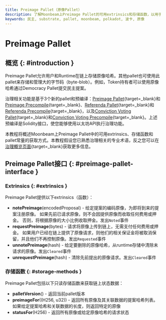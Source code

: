```yaml
---
title: Preimage Pallet（原像Pallet）
description: 了解Moonbeam上Preimage Pallet的可用extrinsics和存储函数，以用于存储和管理链上原像
keywords: 民主, substrate, pallet, moonbeam, polkadot, 波卡, 原像
---
```


# Preimage Pallet

## 概览 {: #introduction }

Preimage Pallet允许用户和Runtime在链上存储原像哈希。其他pallet也可使用此pallet来存储和管理大的字节码（byte-blob）。例如，Token持有者可以使用原像哈希通过Democracy Pallet提交民主提案。

治理相关功能是基于3个新的pallet和预编译：[Preimage Pallet](/builders/pallets-precompiles/pallets/preimage){target=\_blank}和[Preimage Precompile](/builders/pallets-precompiles/precompiles/preimage){target=\_blank}、[Referenda Pallet](/builders/pallets-precompiles/pallets/referenda){target=\_blank}和[Referenda Precompile](/builders/pallets-precompiles/precompiles/referenda){target=\_blank}，以及[Conviction Voting Pallet](/builders/pallets-precompiles/pallets/conviction-voting){target=\_blank}和[Conviction Voting Precompile](/builders/pallets-precompiles/precompiles/conviction-voting){target=\_blank}。上述预编译是Solidity接口，使您能够使用以太坊API执行治理功能。

本教程将概述Moonbeam上Preimage Pallet中的可用extrinsics、存储函数和pallet常量的获取方式。本教程假设您已熟悉治理相关的专业术语，反之您可以在[治理概览页面](/learn/features/governance/#opengov){target=\_blank}获取更多信息。

## Preimage Pallet接口 {: #preimage-pallet-interface }

### Extrinsics {: #extrinsics }

Preimage Pallet提供以下extrinsics（函数）：

- **notePreimage**(encodedProposal) - 给定提案的编码原像，为即将到来的提案注册原像。 如果先前已请求原像，则不会因提供原像而收取任何费用或押金。 否则，将根据原像的大小比例收取押金。发出`Noted`事件
- **requestPreimage**(bytes) - 请求将原像上传到链上，无需支付任何费用或押金。 如果用户已经在链上提供了原像请求，则他们的相关保证金将被取消保留，并且他们不再控制原像。发出`Requested`事件
- **unnotePreimage**(hash) - 给定要删除的原像哈希，从runtime存储中清除未请求的原像。发出`Cleared`事件
- **unrequestPreimage**(hash) - 清除先前提出的原像请求。发出`Cleared`事件

### 存储函数 {: #storage-methods }

Preimage Pallet包括以下只读存储函数来获取链上状态数据：

- **palletVersion**() - 返回当前pallet版本
- **preimageFor**((H256, u32)) - 返回所有原像及其关联数据的提案哈希列表。如果给定提案哈希和关联数据的长度，则返回特定的原像
- **statusFor**(H256) - 返回所有原像或给定原像哈希的请求状态
